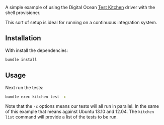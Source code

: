 A simple example of using the Digital Ocean [Test Kitchen](http://kitchen.ci) driver
with the shell provisioner.

This sort of setup is ideal for running on a continuous integration
system.

## Installation

With install the dependencies:

```bash
bundle install
```

## Usage

Next run the tests:

```bash
bundle exec kitchen test -c
```

Note that the `-c` options means our tests will all run in parallel. In
the same of this example that means against Ubuntu 13.10 and 12.04. The
`kitchen list` command will provide a list of the tests to be run.
